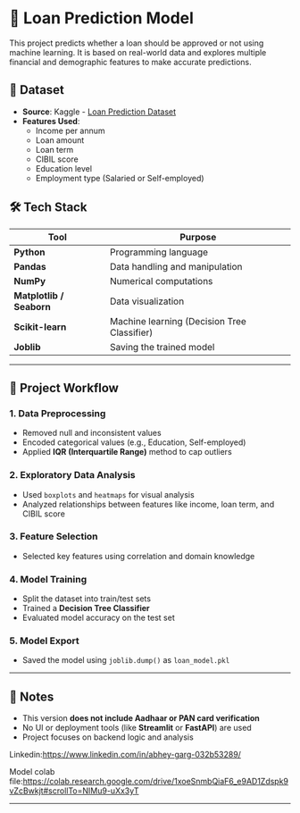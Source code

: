 # 🏦 Loan Prediction Model

This project predicts whether a loan should be approved or not using machine learning. It is based on real-world data and explores multiple financial and demographic features to make accurate predictions.

## 📂 Dataset

- **Source**: Kaggle - [Loan Prediction Dataset]((https://www.kaggle.com/datasets/architsharma01/loan-approval-prediction-dataset))
- **Features Used**:
  - Income per annum
  - Loan amount
  - Loan term
  - CIBIL score
  - Education level
  - Employment type (Salaried or Self-employed)

## 🛠️ Tech Stack

| Tool | Purpose |
|------|---------|
| **Python** | Programming language |
| **Pandas** | Data handling and manipulation |
| **NumPy** | Numerical computations |
| **Matplotlib / Seaborn** | Data visualization |
| **Scikit-learn** | Machine learning (Decision Tree Classifier) |
| **Joblib** | Saving the trained model |

---

## 🔄 Project Workflow

### 1. Data Preprocessing
- Removed null and inconsistent values
- Encoded categorical values (e.g., Education, Self-employed)
- Applied **IQR (Interquartile Range)** method to cap outliers

### 2. Exploratory Data Analysis
- Used `boxplots` and `heatmaps` for visual analysis
- Analyzed relationships between features like income, loan term, and CIBIL score

### 3. Feature Selection
- Selected key features using correlation and domain knowledge

### 4. Model Training
- Split the dataset into train/test sets
- Trained a **Decision Tree Classifier**
- Evaluated model accuracy on the test set

### 5. Model Export
- Saved the model using `joblib.dump()` as `loan_model.pkl`

---

## 📌 Notes

- This version **does not include Aadhaar or PAN card verification**
- No UI or deployment tools (like **Streamlit** or **FastAPI**) are used
- Project focuses on backend logic and analysis

Linkedin:https://www.linkedin.com/in/abhey-garg-032b53289/

Model colab file:https://colab.research.google.com/drive/1xoeSnmbQiaF6_e9AD1Zdspk9vZcBwkjt#scrollTo=NIMu9-uXx3yT

---


